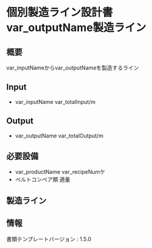 # 個別製造ライン設計書 var_outputName製造ライン

## 概要
var_inputNameからvar_outputNameを製造するライン

## Input
- var_inputName var_totalInput/m

## Output
- var_outputName var_totalOutput/m

## 必要設備
- var_productName var_recipeNumケ
- ベルトコンベア類 適量


## 製造ライン

## 情報
書類テンプレートバージョン : 1.5.0
